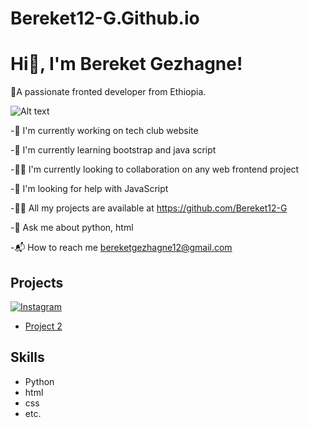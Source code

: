 # Bereket12-G.Github.io
#     Hi👋, I'm Bereket Gezhagne!


🔗A passionate fronted developer from Ethiopia.

![Alt text](https://camo.githubusercontent.com/5119ee303e5e49cdf23def653b737bede0da49a859a34714d62d9ab518afbbb2/68747470733a2f2f63646e2e6472696262626c652e636f6d2f75736572732f313136323037372f73637265656e73686f74732f333834383931342f70726f6772616d6d65722e676966)





-🔭 I'm currently working on tech club website

-🌱 I'm currently learning bootstrap and java script 

-👯‍♂️ I'm currently looking to collaboration on any web frontend project

-🤝 I'm looking for help with JavaScript 

-👨‍💻 All my projects are available at https://github.com/Bereket12-G

-💬 Ask me about python, html

-📬 How to reach me bereketgezhagne12@gmail.com



## Projects
[![Instagram](https://img.shields.io/badge/Instagram-%23E4405F.svg?style=for-the-badge&logo=Instagram&logoColor=white)](https://instagram.com/bere.ketg12)

- [Project 2](link)

## Skills
- Python
- html
- css
- etc.